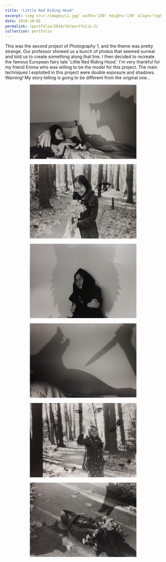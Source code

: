 ```yaml
---
title: "Little Red Riding Hood"
excerpt: <img src='/images/L1.jpg' width='230' height='170' align="right" hspace="20"> This was the second project of Photography 1, and the theme was pretty strange. Our professor showed us a bunch of photos that seemed surreal and told us to create something along that line. I then decided to recreate the famous European fairy tale 'Little Red Riding Hood.' I'm very thankful for my friend Emma who was willing to be the model for this project. The main techniques I exploited in this project were double exposure and shadows. Warning! My story telling is going to be different from the original one... 
date: 2019-10-01
permalink: /portfolio/2019/10/portfolio-2/
collection: portfolio
---
```


This was the second project of Photography 1, and the theme was pretty strange. Our professor showed us a bunch of photos that seemed surreal and told us to create something along that line. I then decided to recreate the famous European fairy tale 'Little Red Riding Hood.' I'm very thankful for my friend Emma who was willing to be the model for this project. The main techniques I exploited in this project were double exposure and shadows. Warning! My story telling is going to be different from the original one... 

<p align="center">
  <img src="/images/L1.jpg" width="345" height="240" >
</p>

<p align="center">
  <img src="/images/L2.jpg" width="345" height="240">
</p>

<p align="center">
  <img src="/images/L3.jpg" width="345" height="240">
</p>

<p align="center">
  <img src="/images/L4.jpg" width="345" height="240">
</p>

<p align="center">
  <img src="/images/L5.jpg" width="345" height="240">
</p>

<p align="center">
  <img src="/images/L6.jpg" width="345" height="240">
</p>
